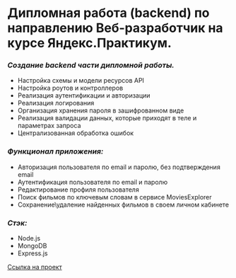 # Дипломная работа (backend) по направлению Веб-разработчик на курсе Яндекс.Практикум. 

### ***Создание backend части дипломной работы.***
* Настройка схемы и модели ресурсов API
* Настройка роутов и контроллеров
* Реализация аутентификации и авторизации
* Реализация логирования
* Организация хранения пароля в зашифрованном виде
* Реализация валидации данных, которые приходят в теле и параметрах запроса
* Централизованная обработка ошибок 

### ***Функционал приложения:***
* Авторизация пользователя по email и паролю, без подтверждения email
* Аутентификация пользователя по email и паролю
* Редактирование профиля пользователя
* Поиск фильмов по ключевым словам в сервисе MoviesExplorer
* Сохранение\удаление найденных фильмов в своем личном кабинете

### ***Стэк:***
* Node.js
* MongoDB
* Express.js


[Ссылка на проект](https://api.webdiploma.nomoredomains.xyz)
